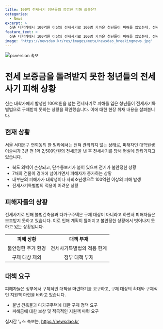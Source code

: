 ```yaml
---
title: 100억 전세사기 청년들의 깜깜한 피해 회복은?
categories:
  - News
excerpt: >
  신촌 대학가에서 100억원 이상의 전세사기로 100명 가까운 청년들이 피해를 입었는데, 전세사기특별법으로 구제받지 못하고 있습니다. 대학원생 이솔 씨를 비롯한 피해자들은 전세금을 냈지만 경매가 된 빌라에 대한 어두운 현실을 마주하고 있습니다. 이들은 보호를 받을 수 없는 상황이라며 정부의 대책을 요구하고 있습니다. 구제 대상이 아닌 건축물에 대한 문제도 제기되고 있습니다. 피해자들은 불안한 상황에서도 더 큰 피해를 입지 않길 바라고 있습니다.
feature_text: >
  신촌 대학가에서 100억원 이상의 전세사기로 100명 가까운 청년들이 피해를 입었는데, 전세사기특별법으로 구제받지 못하고 있습니다. 대학원생 이솔 씨를 비롯한 피해자들은 전세금을 냈지만 경매가 된 빌라에 대한 어두운 현실을 마주하고 있습니다. 이들은 보호를 받을 수 없는 상황이라며 정부의 대책을 요구하고 있습니다. 구제 대상이 아닌 건축물에 대한 문제도 제기되고 있습니다. 피해자들은 불안한 상황에서도 더 큰 피해를 입지 않길 바라고 있습니다.
image: 'https://newsdao.kr/res/images/meta/newsdao_breakingnews.jpg'
---
```


<p><img src="https://newsdao.kr/res/images/meta/newsdao_breakingnews.jpg" alt="pcversion 속보" /></p>

<h1>전세 보증금을 돌려받지 못한 청년들의 전세사기 피해 상황</h1>

<p data-ke-size="size16">신촌 대학가에서 발생한 100억원을 넘는 전세사기로 피해를 입은 청년들이 전세사기특별법으로 구제받지 못하는 상황을 확인했습니다. 이에 대한 현장 취재 내용을 살펴봅니다.</p>

<h2>현재 상황</h2>

<p data-ke-size="size16">서울 서대문구 연희동의 한 빌라에서는 전혀 관리되지 않는 상태로, 피해자인 대학원생 이솔씨가 3년 전 1억 2,500만원의 전세금을 낸 후 전세사기를 당해 현실에 안타가지고 있습니다.</p>

<ul>
    <li>복도 외벽이 손상되고, 단수통보서가 붙어 있으며 전기가 불안정한 상황</li>
    <li>7채의 건물이 경매에 넘어가면서 피해자가 증가하는 상황</li>
    <li>대부분의 피해자가 대학생이나 사회초년생으로 100억원 이상의 피해 발생</li>
    <li>전세사기특별법의 적용이 어려운 상황</li>
</ul>

<h2>피해자들의 상황</h2>

<p data-ke-size="size16">전세사기로 인해 불법건축물과 다가구주택은 구제 대상이 아니라고 하면서 피해자들은 보호받지 못하고 있습니다. 이로 인해 계획이 틀어지고 불안정한 상황에서 벗어나지 못하고 있는 상황입니다.</p>

<table>
    <tr>
        <td style="text-align: center; height: 17px;"><b>피해 상황</b></td>
        <td style="text-align: center; height: 17px;"><b>대책 부재</b></td>
    </tr>
    <tr>
        <td style="text-align: center; height: 17px;">불안정한 주거 환경</td>
        <td style="text-align: center; height: 17px;">전세사기특별법의 적용 한계</td>
    </tr>
    <tr>
        <td style="text-align: center; height: 17px;">구제 대상 제외</td>
        <td style="text-align: center; height: 17px;">정부 대책 부재</td>
    </tr>
</table>

<h2>대책 요구</h2>

<p data-ke-size="size16">피해자들은 정부에서 구체적인 대책을 마련하기를 요구하고, 구제 대상의 확대와 구체적인 지원책 마련을 바라고 있습니다.</p>

<ul>
    <li>불법 건축물과 다가구주택에 대한 구제 정책 요구</li>
    <li>피해금에 대한 보상 및 적극적인 지원책 마련 요구</li>
</ul>

<p data-ke-size="size16"></p>
실시간 뉴스 속보는, <a href="https://newsdao.kr" rel="dofollow">https://newsdao.kr</a>


